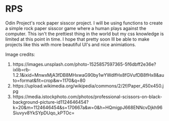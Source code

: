 # RPS

Odin Project's rock paper sisscor project. I will be using functions to create a simple rock paper sisscor game where a human plays against the computer.
This isn't the prettiest thing in the world but my css knowledge is limited at this point in time. I hope that pretty soon Ill be able to make projects like this with more beautiful UI's and nice animiations.

Image credits:
<ol>
    <li>
        https://images.unsplash.com/photo-1525857597365-5f6dbff2e36e?ixlib=rb-1.2.1&ixid=MnwxMjA3fDB8MHxwaG90by1wYWdlfHx8fGVufDB8fHx8&auto=format&fit=crop&w=1170&q=80
    </li>
    <li>
        https://upload.wikimedia.org/wikipedia/commons/2/2f/Paper_450x450.jpg
    </li>
    <li>
        https://media.istockphoto.com/photos/professional-scissors-on-black-background-picture-id1124646454?k=20&m=1124646454&s=170667a&w=0&h=HQmigpJ668ENNcvDjkh96Siuvyv8YkSYpDUqo_kPTOc=
    </li>
</ol>